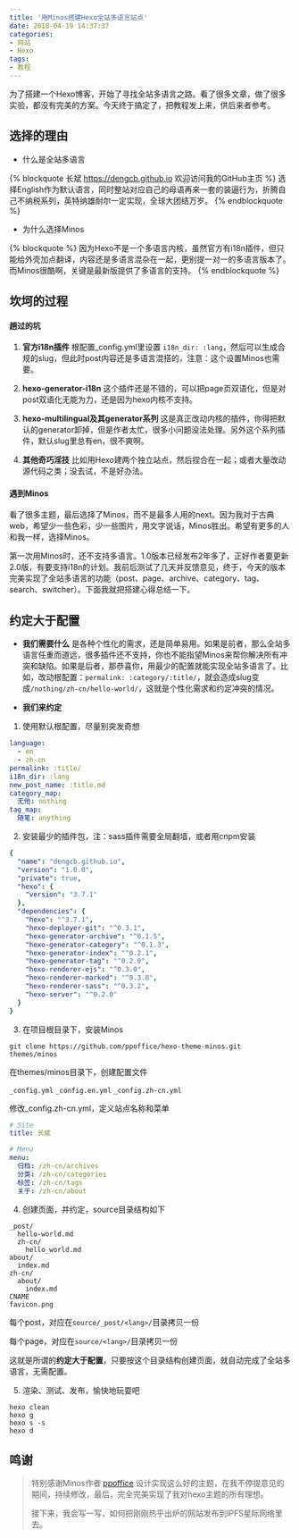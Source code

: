 ```yaml
---
title: '用Minos搭建Hexo全站多语言站点'
date: 2018-04-19 14:37:37
categories:
- 网站
- Hexo
tags:
- 教程
---
```

为了搭建一个Hexo博客，开始了寻找全站多语言之路。看了很多文章，做了很多实验，都没有完美的方案。今天终于搞定了，把教程发上来，供后来者参考。

<!--more-->

## 选择的理由
- 什么是全站多语言

{% blockquote 长斌 https://dengcb.github.io 欢迎访问我的GitHub主页 %}
选择English作为默认语言，同时整站对应自己的母语再来一套的装逼行为，折腾自己不纳税系列，英特纳雄耐尔一定实现，全球大团结万岁。
{% endblockquote %}
- 为什么选择Minos

{% blockquote %}
因为Hexo不是一个多语言内核，虽然官方有i18n插件，但只能给外壳加点翻译，内容还是多语言混杂在一起，更别提一对一的多语言版本了。而Minos很酷啊，关键是最新版提供了多语言的支持。
{% endblockquote %}

## 坎坷的过程
#### 趟过的坑
1. **官方i18n插件**
根配置_config.yml里设置 `i18n_dir: :lang`，然后可以生成合规的slug，但此时post内容还是多语言混搭的，注意：这个设置Minos也需要。

2. **hexo-generator-i18n**
这个插件还是不错的，可以把page页双语化，但是对post双语化无能为力，还是因为hexo内核不支持。

3. **hexo-multilingual及其generator系列**
这是真正改动内核的插件，你得把默认的generator卸掉，但是作者太忙，很多小问题没法处理。另外这个系列插件，默认slug里总有en，很不爽啊。

4. **其他奇巧淫技**
比如用Hexo建两个独立站点，然后捏合在一起；或者大量改动源代码之类；没去试，不是好办法。

#### 遇到Minos
看了很多主题，最后选择了Minos，而不是最多人用的next。因为我对于古典web，希望少一些色彩，少一些图片，用文字说话，Minos胜出。希望有更多的人和我一样，选择Minos。

第一次用Minos时，还不支持多语言。1.0版本已经发布2年多了，正好作者要更新2.0版，有要支持i18n的计划。我前后测试了几天并反馈意见，终于，今天的版本完美实现了全站多语言的功能（post、page、archive、category、tag、search、switcher）。下面我就把搭建心得总结一下。

## 约定大于配置
- **我们需要什么**
是各种个性化的需求，还是简单易用。如果是前者，那么全站多语言任重而道远，很多插件还不支持，你也不能指望Minos来帮你解决所有冲突和缺陷。如果是后者，那恭喜你，用最少的配置就能实现全站多语言了。比如，改动根配置：`permalink: :category/:title/`，就会造成slug变成`/nothing/zh-cn/hello-world/`，这就是个性化需求和约定冲突的情况。
  
  
- **我们来约定**
1. 使用默认根配置，尽量别突发奇想
```yaml
language:
  - en
  - zh-cn
permalink: :title/
i18n_dir: :lang
new_post_name: :title.md
category_map:
  无他: nothing
tag_map:
  随笔: anything
```

2. 安装最少的插件包，注：sass插件需要全局翻墙，或者用cnpm安装
```yaml
{
  "name": "dengcb.github.io",
  "version": "1.0.0",
  "private": true,
  "hexo": {
    "version": "3.7.1"
  },
  "dependencies": {
    "hexo": "^3.7.1",
    "hexo-deployer-git": "^0.3.1",
    "hexo-generator-archive": "^0.1.5",
    "hexo-generator-category": "^0.1.3",
    "hexo-generator-index": "^0.2.1",
    "hexo-generator-tag": "^0.2.0",
    "hexo-renderer-ejs": "^0.3.0",
    "hexo-renderer-marked": "^0.3.0",
    "hexo-renderer-sass": "^0.3.2",
    "hexo-server": "^0.2.0"
  }
}
```

3. 在项目根目录下，安装Minos

  `git clone https://github.com/ppoffice/hexo-theme-minos.git themes/minos`

  在themes/minos目录下，创建配置文件

  `_config.yml` `_config.en.yml` `_config.zh-cn.yml`

  修改_config.zh-cn.yml，定义站点名称和菜单
```yaml
# Site
title: 长斌

# Menu
menu:
  归档: /zh-cn/archives
  分类: /zh-cn/categories
  标签: /zh-cn/tags
  关于: /zh-cn/about
```

4. 创建页面，并约定，source目录结构如下
```
_post/
  hello-world.md
  zh-cn/
    hello_world.md
about/
  index.md
zh-cn/
  about/
    index.md
CNAME
favicon.png
```
  每个post，对应在`source/_post/<lang>/`目录拷贝一份

  每个page，对应在`source/<lang>/`目录拷贝一份

  这就是所谓的**约定大于配置**，只要按这个目录结构创建页面，就自动完成了全站多语言，无需配置。
  
  
5. 渲染、测试、发布，愉快地玩耍吧
  
  ```
hexo clean
hexo g
hexo s -s
hexo d
```

## 鸣谢
> 特别感谢Minos作者 [ppoffice](https://ppoffice.github.io "Ruipeng Zhang") 设计实现这么好的主题，在我不停提意见的期间，持续修改，最后，完全完美实现了我对hexo主题的所有理想。
> 
> 接下来，我会写一写，如何把刚刚热乎出炉的网站发布到IPFS星际网络里去。